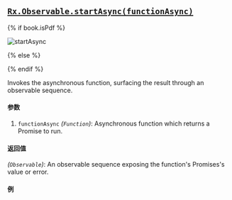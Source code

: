 ## [`Rx.Observable.startAsync(functionAsync)`](https://github.com/Reactive-Extensions/RxJS/blob/master/src/core/linq/observable/startasync.js)

{% if book.isPdf %}

![startAsync](http://reactivex.io/documentation/operators/images/startAsync.png)

{% else %}



{% endif %}

Invokes the asynchronous function, surfacing the result through an observable sequence.

#### 参数
1. `functionAsync` *(`Function`)*: Asynchronous function which returns a Promise to run.

#### 返回值
*(`Observable`)*: An observable sequence exposing the function's Promises's value or error.

#### 例

[](http://jsbin.com/jucoh/1/embed?js,console)
